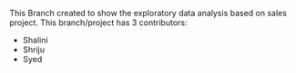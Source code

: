 This Branch created to show the exploratory data analysis based on sales project. This branch/project has 3 contributors:
- Shalini
- Shriju
- Syed
